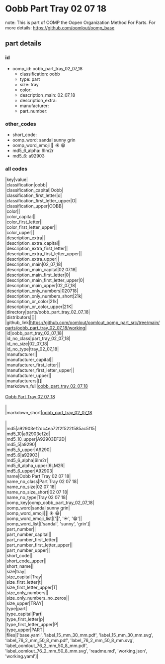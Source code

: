 # Oobb Part Tray 02 07 18  

note: This is part of OOMP the Oopen Organization Method For Parts. For more details: https://github.com/oomlout/oomp_base

##  part details





### id
* oomp_id: oobb_part_tray_02_07_18
  * classification: oobb
  * type: part
  * size: tray
  * color: 
  * description_main: 02_07_18
  * description_extra: 
  * manufacturer: 
  * part_number: 

### other_codes
* short_code: 
* oomp_word: sandal sunny grin
* oomp_word_emoji :sandal: :sunny: :grin:
* md5_6_alpha: 6lm2r
* md5_6: a92903

### all codes 
|key|value|  
|classification|oobb|  
|classification_capital|Oobb|  
|classification_first_letter|o|  
|classification_first_letter_upper|O|  
|classification_upper|OOBB|  
|color||  
|color_capital||  
|color_first_letter||  
|color_first_letter_upper||  
|color_upper||  
|description_extra||  
|description_extra_capital||  
|description_extra_first_letter||  
|description_extra_first_letter_upper||  
|description_extra_upper||  
|description_main|02_07_18|  
|description_main_capital|02 07.18|  
|description_main_first_letter|0|  
|description_main_first_letter_upper|0|  
|description_main_upper|02_07_18|  
|description_only_numbers|020718|  
|description_only_numbers_short|21k|  
|description_or_color|21k|  
|description_or_color_upper|21K|  
|directory|parts/oobb_part_tray_02_07_18|  
|distributors|[]|  
|github_link|https://github.com/oomlout/oomlout_oomp_part_src/tree/main/parts/oobb_part_tray_02_07_18/working|  
|id|oobb_part_tray_02_07_18|  
|id_no_class|part_tray_02_07_18|  
|id_no_size|02_07_18|  
|id_no_type|tray_02_07_18|  
|manufacturer||  
|manufacturer_capital||  
|manufacturer_first_letter||  
|manufacturer_first_letter_upper||  
|manufacturer_upper||  
|manufacturers|[]|  
|markdown_full|[oobb_part_tray_02_07_18](https://github.com/oomlout/oomlout_oomp_part_src/tree/main/parts/oobb_part_tray_02_07_18/working)<br>[](https://github.com/oomlout/oomlout_oomp_part_src/tree/main/parts/oobb_part_tray_02_07_18/working)<br>[Oobb Part Tray 02 07 18](https://github.com/oomlout/oomlout_oomp_part_src/tree/main/parts/oobb_part_tray_02_07_18/working)<br><br>|  
|markdown_short|[oobb_part_tray_02_07_18](https://github.com/oomlout/oomlout_oomp_part_src/tree/main/parts/oobb_part_tray_02_07_18/working)<br><br>|  
|md5|a92903ef2dc4ea72f2f522f585ac5f15|  
|md5_10|a92903ef2d|  
|md5_10_upper|A92903EF2D|  
|md5_5|a9290|  
|md5_5_upper|A9290|  
|md5_6|a92903|  
|md5_6_alpha|6lm2r|  
|md5_6_alpha_upper|6LM2R|  
|md5_6_upper|A92903|  
|name|Oobb Part Tray 02 07 18|  
|name_no_class|Part Tray 02 07 18|  
|name_no_size|02 07 18|  
|name_no_size_short|02 07 18|  
|name_no_type|Tray 02 07 18|  
|oomp_key|oomp_oobb_part_tray_02_07_18|  
|oomp_word|sandal sunny grin|  
|oomp_word_emoji|:sandal: :sunny: :grin:|  
|oomp_word_emoji_list|[':sandal:', ':sunny:', ':grin:']|  
|oomp_word_list|['sandal', 'sunny', 'grin']|  
|part_number||  
|part_number_capital||  
|part_number_first_letter||  
|part_number_first_letter_upper||  
|part_number_upper||  
|short_code||  
|short_code_upper||  
|short_name||  
|size|tray|  
|size_capital|Tray|  
|size_first_letter|t|  
|size_first_letter_upper|T|  
|size_only_numbers||  
|size_only_numbers_no_zeros||  
|size_upper|TRAY|  
|type|part|  
|type_capital|Part|  
|type_first_letter|p|  
|type_first_letter_upper|P|  
|type_upper|PART|  
|files|['base.yaml', 'label_15_mm_30_mm.pdf', 'label_15_mm_30_mm.svg', 'label_76_2_mm_50_8_mm.pdf', 'label_76_2_mm_50_8_mm.svg', 'label_oomlout_76_2_mm_50_8_mm.pdf', 'label_oomlout_76_2_mm_50_8_mm.svg', 'readme.md', 'working.json', 'working.yaml']|  
